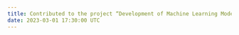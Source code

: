 ```yaml
---
title: Contributed to the project “Development of Machine Learning Models and Algorithms Based on Causality,” funded by the Ministry of Science and ICT in KOREA.
date: 2023-03-01 17:30:00 UTC
---
```

